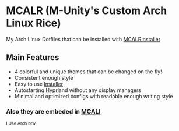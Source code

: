 # MCALR (M-Unity's Custom Arch Linux Rice)
My Arch Linux Dotfiles that can be installed with [MCALRInstaller](https://github.com/M-UnityDev/MCALRInstaller)

## Main Features
- 4 colorful and unique themes that can be changed on the fly!
- Consistent enough style
- Easy to use [Installer](https://github.com/M-UnityDev/MCALRInstaller)
- Autostarting Hyprland without any display managers
- Minimal and optimized configs with readable enough writing style

### Also they are embeded in [MCALI](https://github.com/M-UnityDev/MCALI)

<sub> I Use Arch btw </sub>
